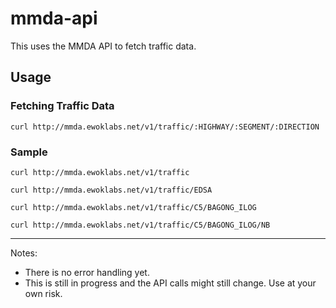 # mmda-api
This uses the MMDA API to fetch traffic data.

## Usage ##
### Fetching  Traffic Data
```
curl http://mmda.ewoklabs.net/v1/traffic/:HIGHWAY/:SEGMENT/:DIRECTION
```

### Sample
```
curl http://mmda.ewoklabs.net/v1/traffic
```

```
curl http://mmda.ewoklabs.net/v1/traffic/EDSA
```

```
curl http://mmda.ewoklabs.net/v1/traffic/C5/BAGONG_ILOG
```

```
curl http://mmda.ewoklabs.net/v1/traffic/C5/BAGONG_ILOG/NB
```

___
Notes:
- There is no error handling yet.
- This is still in progress and the API calls might still change. Use at your own risk.

